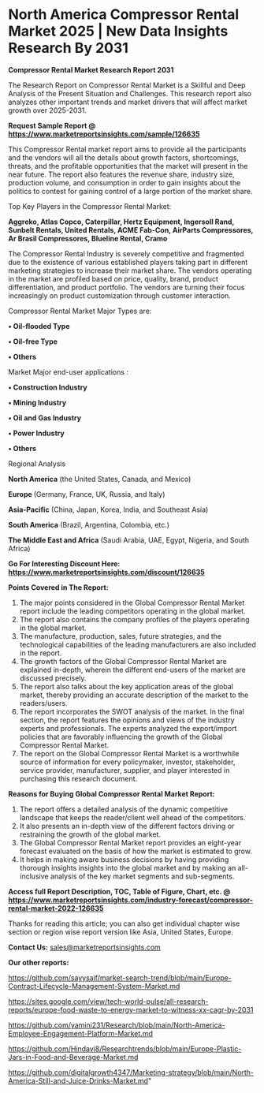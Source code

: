 # North America Compressor Rental Market 2025 | New Data Insights Research By 2031

<strong>Compressor Rental Market Research Report 2031</strong>

The Research Report on Compressor Rental Market is a Skillful and Deep Analysis of the Present Situation and Challenges. This research report also analyzes other important trends and market drivers that will affect market growth over 2025-2031.

<strong>Request Sample Report @ <a href=https://www.marketreportsinsights.com/sample/126635>https://www.marketreportsinsights.com/sample/126635</a></strong>

This Compressor Rental market report aims to provide all the participants and the vendors will all the details about growth factors, shortcomings, threats, and the profitable opportunities that the market will present in the near future. The report also features the revenue share, industry size, production volume, and consumption in order to gain insights about the politics to contest for gaining control of a large portion of the market share.

Top Key Players in the Compressor Rental Market:

<strong>Aggreko, Atlas Copco, Caterpillar, Hertz Equipment, Ingersoll Rand, Sunbelt Rentals, United Rentals, ACME Fab-Con, AirParts Compressores, Ar Brasil Compressores, Blueline Rental, Cramo</strong>

The Compressor Rental Industry is severely competitive and fragmented due to the existence of various established players taking part in different marketing strategies to increase their market share. The vendors operating in the market are profiled based on price, quality, brand, product differentiation, and product portfolio. The vendors are turning their focus increasingly on product customization through customer interaction.

Compressor Rental Market Major Types are:

<strong>• Oil-flooded Type

• Oil-free Type

• Others</strong>

Market Major end-user applications :

<strong>• Construction Industry

• Mining Industry

• Oil and Gas Industry

• Power Industry

• Others</strong>

Regional Analysis

</u><strong><b>North America</b></strong> (the United States, Canada, and Mexico)

<strong><b>Europe </b></strong>(Germany, France, UK, Russia, and Italy)

<strong><b>Asia-Pacific</b></strong> (China, Japan, Korea, India, and Southeast Asia)

<strong><b>South America</b></strong> (Brazil, Argentina, Colombia, etc.)

<strong><b>The Middle East and Africa</b></strong> (Saudi Arabia, UAE, Egypt, Nigeria, and South Africa)

<strong>Go For Interesting Discount Here: <a href=https://www.marketreportsinsights.com/discount/126635>https://www.marketreportsinsights.com/discount/126635</a></strong>

<strong>Points Covered in The Report:</strong>
<ol>
  <li>The major points considered in the Global Compressor Rental Market report include the leading competitors operating in the global market.</li>
  <li>The report also contains the company profiles of the players operating in the global market.</li>
  <li>The manufacture, production, sales, future strategies, and the technological capabilities of the leading manufacturers are also included in the report.</li>
  <li>The growth factors of the Global Compressor Rental Market are explained in-depth, wherein the different end-users of the market are discussed precisely.</li>
  <li>The report also talks about the key application areas of the global market, thereby providing an accurate description of the market to the readers/users.</li>
  <li>The report incorporates the SWOT analysis of the market. In the final section, the report features the opinions and views of the industry experts and professionals. The experts analyzed the export/import policies that are favorably influencing the growth of the Global Compressor Rental Market.</li>
  <li>The report on the Global Compressor Rental Market is a worthwhile source of information for every policymaker, investor, stakeholder, service provider, manufacturer, supplier, and player interested in purchasing this research document.</li>
</ol>
<strong>Reasons for Buying Global Compressor Rental Market Report:</strong>

<ol>
  <li>The report offers a detailed analysis of the dynamic competitive landscape that keeps the reader/client well ahead of the competitors.</li>
  <li>It also presents an in-depth view of the different factors driving or restraining the growth of the global market.</li>
  <li>The Global Compressor Rental Market report provides an eight-year forecast evaluated on the basis of how the market is estimated to grow.</li>
  <li>It helps in making aware business decisions by having providing thorough insights insights into the global market and by making an all-inclusive analysis of the key market segments and sub-segments.</li>
</ol>
<strong>Access full Report Description, TOC, Table of Figure, Chart, etc. @ <a href=https://www.marketreportsinsights.com/industry-forecast/compressor-rental-market-2022-126635>https://www.marketreportsinsights.com/industry-forecast/compressor-rental-market-2022-126635</a></strong>


Thanks for reading this article; you can also get individual chapter wise section or region wise report version like Asia, United States, Europe.

<strong>Contact Us:</strong>
sales@marketreportsinsights.com

<strong>Our other reports:</strong>

<a href=https://github.com/sayysaif/market-search-trend/blob/main/Europe-Contract-Lifecycle-Management-System-Market.md>https://github.com/sayysaif/market-search-trend/blob/main/Europe-Contract-Lifecycle-Management-System-Market.md</a>

<a href=https://sites.google.com/view/tech-world-pulse/all-research-reports/europe-food-waste-to-energy-market-to-witness-xx-cagr-by-2031>https://sites.google.com/view/tech-world-pulse/all-research-reports/europe-food-waste-to-energy-market-to-witness-xx-cagr-by-2031</a>

<a href=https://github.com/yamini231/Research/blob/main/North-America-Employee-Engagement-Platform-Market.md>https://github.com/yamini231/Research/blob/main/North-America-Employee-Engagement-Platform-Market.md</a>

<a href=https://github.com/Hindavi8/Researchtrends/blob/main/Europe-Plastic-Jars-in-Food-and-Beverage-Market.md>https://github.com/Hindavi8/Researchtrends/blob/main/Europe-Plastic-Jars-in-Food-and-Beverage-Market.md</a>

<a href=https://github.com/digitalgrowth4347/Marketing-strategy/blob/main/North-America-Still-and-Juice-Drinks-Market.md>https://github.com/digitalgrowth4347/Marketing-strategy/blob/main/North-America-Still-and-Juice-Drinks-Market.md</a>"
